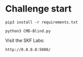 # Challenge start

```
pip3 install -r requirements.txt
```

```
python3 CMD-Blind.py
```

Visit the SKF Labs:
```
http://0.0.0.0:5000/
```
